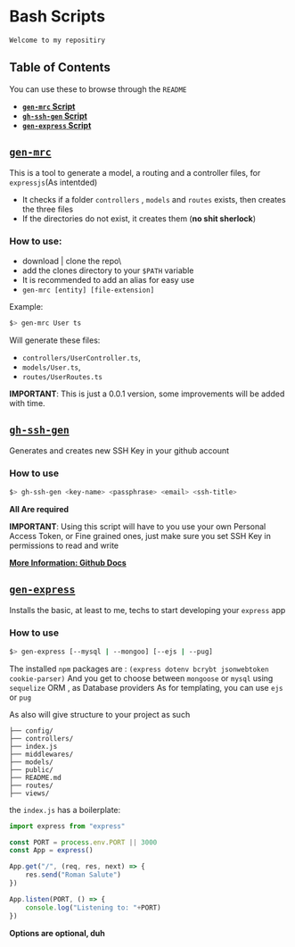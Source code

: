 # Bash Scripts

    Welcome to my repositiry

## Table of Contents
You can use these to browse through the `README`

- [**`gen-mrc` Script**](#gen-mrc)
- [**`gh-ssh-gen` Script**](#gh-ssh-gen)
- [**`gen-express` Script**](#gen-express)


## [`gen-mrc`](gen-mrc.sh)
This is a tool to generate a model, a routing and a controller files, for `expressjs`(As intentded)

- It checks if a folder `controllers` , `models` and `routes` exists, then creates the three files
- If the directories do not exist, it creates them (**no shit sherlock**)

### How to use:
- download | clone the repo\
- add the clones directory to your `$PATH` variable
- It is recommended to add an alias for easy use
- `gen-mrc [entity] [file-extension]`

Example:
```bash
$> gen-mrc User ts
```

Will generate these files:
- `controllers/UserController.ts`,
- `models/User.ts`,
- `routes/UserRoutes.ts`

**IMPORTANT**: This is just a 0.0.1 version, some improvements will be added with time.


## [`gh-ssh-gen`](gh-ssh-gen.sh)
Generates and creates new SSH Key in your github account


### How to use
```bash
$> gh-ssh-gen <key-name> <passphrase> <email> <ssh-title>
```
**All Are required**

**IMPORTANT**: Using this script will have to you use your own Personal Access Token, or Fine grained ones, just make sure you set SSH Key in permissions to read and write 

[**More Information: Github Docs**](https://docs.github.com/en/authentication/keeping-your-account-and-data-secure/managing-your-personal-access-tokens#creating-a-fine-grained-personal-access-token)

## [`gen-express`](gen-express.sh)
Installs the basic, at least to me, techs to start developing your `express` app

### How to use
```bash
$> gen-express [--mysql | --mongoo] [--ejs | --pug]
```

The installed `npm` packages are : `(express dotenv bcrybt jsonwebtoken cookie-parser)`
And you get to choose between `mongoose` or `mysql` using `sequelize` ORM , as Database providers
As for templating, you can use `ejs` or `pug`

As also will give structure to your project as such
```
├── config/
├── controllers/
├── index.js
├── middlewares/
├── models/
├── public/
├── README.md
├── routes/
├── views/

```

the `index.js` has a boilerplate:
```js
import express from "express"

const PORT = process.env.PORT || 3000
const App = express()

App.get("/", (req, res, next) => {
    res.send("Roman Salute")
})

App.listen(PORT, () => {
    console.log("Listening to: "+PORT)
})
```
**Options are optional, duh**
